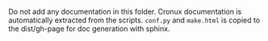 
Do not add any documentation in this folder. Cronux documentation is automatically extracted 
from the scripts. `conf.py` and `make.html` is copied to the dist/gh-page for doc generation with sphinx. 